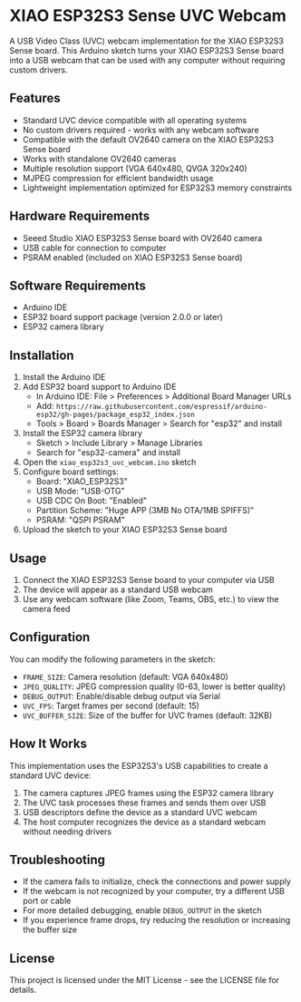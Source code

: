 # XIAO ESP32S3 Sense UVC Webcam

A USB Video Class (UVC) webcam implementation for the XIAO ESP32S3 Sense board. This Arduino sketch turns your XIAO ESP32S3 Sense board into a USB webcam that can be used with any computer without requiring custom drivers.

## Features

- Standard UVC device compatible with all operating systems
- No custom drivers required - works with any webcam software
- Compatible with the default OV2640 camera on the XIAO ESP32S3 Sense board
- Works with standalone OV2640 cameras
- Multiple resolution support (VGA 640x480, QVGA 320x240)
- MJPEG compression for efficient bandwidth usage
- Lightweight implementation optimized for ESP32S3 memory constraints

## Hardware Requirements

- Seeed Studio XIAO ESP32S3 Sense board with OV2640 camera
- USB cable for connection to computer
- PSRAM enabled (included on XIAO ESP32S3 Sense board)

## Software Requirements

- Arduino IDE
- ESP32 board support package (version 2.0.0 or later)
- ESP32 camera library

## Installation

1. Install the Arduino IDE
2. Add ESP32 board support to Arduino IDE
   - In Arduino IDE: File > Preferences > Additional Board Manager URLs
   - Add: `https://raw.githubusercontent.com/espressif/arduino-esp32/gh-pages/package_esp32_index.json`
   - Tools > Board > Boards Manager > Search for "esp32" and install
3. Install the ESP32 camera library
   - Sketch > Include Library > Manage Libraries
   - Search for "esp32-camera" and install
4. Open the `xiao_esp32s3_uvc_webcam.ino` sketch
5. Configure board settings:
   - Board: "XIAO_ESP32S3"
   - USB Mode: "USB-OTG"
   - USB CDC On Boot: "Enabled"
   - Partition Scheme: "Huge APP (3MB No OTA/1MB SPIFFS)"
   - PSRAM: "QSPI PSRAM"
6. Upload the sketch to your XIAO ESP32S3 Sense board

## Usage

1. Connect the XIAO ESP32S3 Sense board to your computer via USB
2. The device will appear as a standard USB webcam
3. Use any webcam software (like Zoom, Teams, OBS, etc.) to view the camera feed

## Configuration

You can modify the following parameters in the sketch:

- `FRAME_SIZE`: Camera resolution (default: VGA 640x480)
- `JPEG_QUALITY`: JPEG compression quality (0-63, lower is better quality)
- `DEBUG_OUTPUT`: Enable/disable debug output via Serial
- `UVC_FPS`: Target frames per second (default: 15)
- `UVC_BUFFER_SIZE`: Size of the buffer for UVC frames (default: 32KB)

## How It Works

This implementation uses the ESP32S3's USB capabilities to create a standard UVC device:

1. The camera captures JPEG frames using the ESP32 camera library
2. The UVC task processes these frames and sends them over USB
3. USB descriptors define the device as a standard UVC webcam
4. The host computer recognizes the device as a standard webcam without needing drivers

## Troubleshooting

- If the camera fails to initialize, check the connections and power supply
- If the webcam is not recognized by your computer, try a different USB port or cable
- For more detailed debugging, enable `DEBUG_OUTPUT` in the sketch
- If you experience frame drops, try reducing the resolution or increasing the buffer size

## License

This project is licensed under the MIT License - see the LICENSE file for details.
